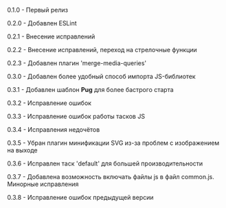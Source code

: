 0.1.0 - Первый релиз

0.2.0 - Добавлен ESLint

0.2.1 - Внесение исправлений

0.2.2 - Внесение исправлений, переход на стрелочные функции

0.2.3 - Добавлен плагин 'merge-media-queries'

0.3.0 - Добавлен более удобный способ импорта JS-библиотек

0.3.1 - Добавлен шаблон **Pug** для более бастрого старта

0.3.2 - Исправление ошибок

0.3.3 - Исправление ошибок работы тасков JS

0.3.4 - Исправления недочётов

0.3.5 - Убран плагин минификации SVG из-за проблем с изображением на выходе

0.3.6 - Исправлен таск 'default' для большей производительности

0.3.7 - Добавлена возможность включать файлы js в файл common.js. Минорные исправления

0.3.8 - Исправление ошибок предыдущей версии